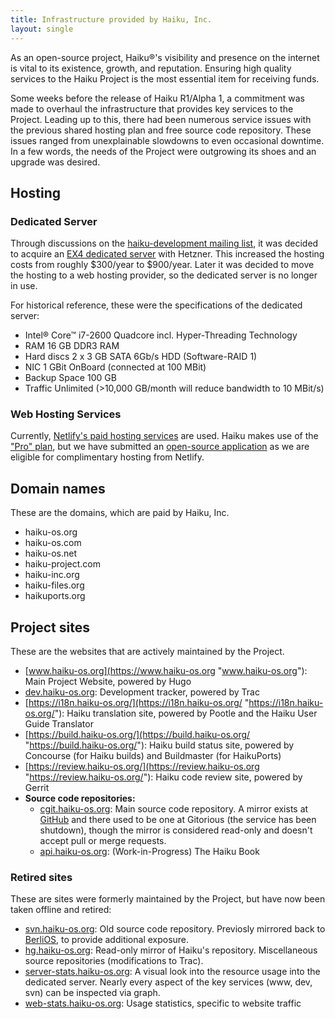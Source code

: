 ```yaml
---
title: Infrastructure provided by Haiku, Inc.
layout: single
---
```


As an open-source project, Haiku®'s visibility and presence on the internet is vital to its existence, growth, and reputation. Ensuring high quality services to the Haiku Project is the most essential item for receiving funds.

Some weeks before the release of Haiku R1/Alpha 1, a commitment was made to overhaul the infrastructure that provides key services to the Project. Leading up to this, there had been numerous service issues with the previous shared hosting plan and free source code repository. These issues ranged from unexplainable slowdowns to even occasional downtime. In a few words, the needs of the Project were outgrowing its shoes and an upgrade was desired.

## Hosting
### Dedicated Server
Through discussions on the [haiku-development mailing list](https://www.freelists.org/list/haiku-development "haiku-development mailing list"), it was decided to acquire an [EX4 dedicated server](https://web.archive.org/web/20161128085411/http://www.hetzner.de/en/hosting/produkte_rootserver/ex4/ "EX4 dedicated server") with Hetzner. This increased the hosting costs from roughly $300/year to $900/year. Later it was decided to move the hosting to a web hosting provider, so the dedicated server is no longer in use.

For historical reference, these were the specifications of the dedicated server:
- Intel® Core™ i7-2600 Quadcore incl. Hyper-Threading Technology
- RAM 16 GB DDR3 RAM
- Hard discs 2 x 3 GB SATA 6Gb/s HDD (Software-RAID 1)
- NIC 1 GBit OnBoard (connected at 100 MBit)
- Backup Space 100 GB
- Traffic Unlimited (>10,000 GB/month will reduce bandwidth to 10 MBit/s)

### Web Hosting Services
Currently, [Netlify's paid hosting services](https://www.netlify.com/) are used. Haiku makes use of the ["Pro" plan](https://www.netlify.com/pricing/), but we have submitted an [open-source application](https://www.netlify.com/legal/open-source-policy) as we are eligible for complimentary hosting from Netlify. 

## Domain names
These are the domains, which are paid by Haiku, Inc.

- haiku-os.org
- haiku-os.com
- haiku-os.net
- haiku-project.com
- haiku-inc.org
- haiku-files.org
- haikuports.org

## Project sites
These are the websites that are actively maintained by the Project.

- [www.haiku-os.org](https://www.haiku-os.org "www.haiku-os.org"): Main Project Website, powered by Hugo
- [dev.haiku-os.org](https://dev.haiku-os.org "dev.haiku-os.org"): Development tracker, powered by Trac
- [https://i18n.haiku-os.org/](https://i18n.haiku-os.org/ "https://i18n.haiku-os.org/"): Haiku translation site, powered by Pootle and the Haiku User Guide Translator
- [https://build.haiku-os.org/](https://build.haiku-os.org/ "https://build.haiku-os.org/"): Haiku build status site, powered by Concourse (for Haiku builds) and Buildmaster (for HaikuPorts)
- [https://review.haiku-os.org/](https://review.haiku-os.org "https://review.haiku-os.org/"): Haiku code review site, powered by Gerrit
- **Source code repositories:**
	- [cgit.haiku-os.org](https://cgit.haiku-os.org "cgit.haiku-os.org"): Main source code repository. A mirror exists at [GitHub](https://github.com/haiku/ "GitHub") and there used to be one at Gitorious (the service has been shutdown), though the mirror is considered read-only and doesn't accept pull or merge requests.
	- [api.haiku-os.org](https://api.haiku-os.org "api.haiku-os.org"): (Work-in-Progress) The Haiku Book

### Retired sites
These are sites were formerly maintained by the Project, but have now been taken offline and retired:
- [svn.haiku-os.org](https://svn.haiku-os.org "svn.haiku-os.org"): Old source code repository. Previosly mirrored back to [BerliOS](https://web.archive.org/web/20161128085411/http://developer.berlios.de/projects/haiku/ "BerliOS"), to provide additional exposure.
- [hg.haiku-os.org](https://hg.haiku-os.org "hg.haiku-os.org"): Read-only mirror of Haiku's repository. Miscellaneous source repositories (modifications to Trac).
- [server-stats.haiku-os.org](https://server-stats.haiku-os.org "server-stats.haiku-os.org"): A visual look into the resource usage into the dedicated server. Nearly every aspect of the key services (www, dev, svn) can be inspected via graph.
- [web-stats.haiku-os.org](https://web-stats.haiku-os.org "web-stats.haiku-os.org"): Usage statistics, specific to website traffic
